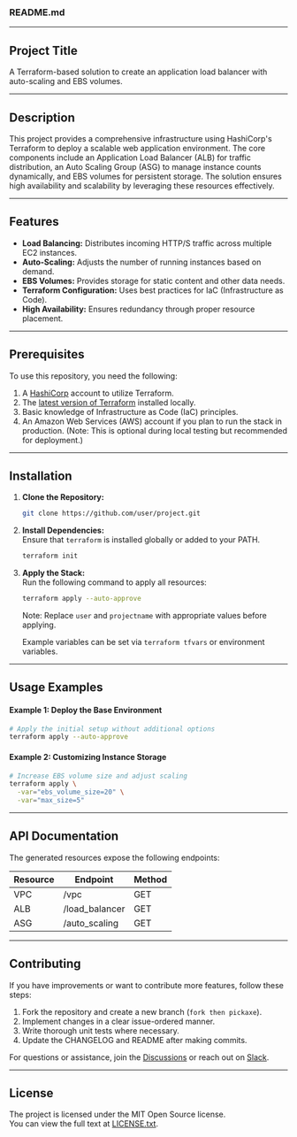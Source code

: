 ### README.md

---

## Project Title

A Terraform-based solution to create an application load balancer with auto-scaling and EBS volumes.

---

## Description

This project provides a comprehensive infrastructure using HashiCorp's Terraform to deploy a scalable web application environment. The core components include an Application Load Balancer (ALB) for traffic distribution, an Auto Scaling Group (ASG) to manage instance counts dynamically, and EBS volumes for persistent storage. The solution ensures high availability and scalability by leveraging these resources effectively.

---

## Features

- **Load Balancing:** Distributes incoming HTTP/S traffic across multiple EC2 instances.
- **Auto-Scaling:** Adjusts the number of running instances based on demand.
- **EBS Volumes:** Provides storage for static content and other data needs.
- **Terraform Configuration:** Uses best practices for IaC (Infrastructure as Code).
- **High Availability:** Ensures redundancy through proper resource placement.

---

## Prerequisites

To use this repository, you need the following:

1. A [HashiCorp](https://www.hashicorp.com/) account to utilize Terraform.
2. The [latest version of Terraform](https://releases.hashicorp.com/terraform/index.html) installed locally.
3. Basic knowledge of Infrastructure as Code (IaC) principles.
4. An Amazon Web Services (AWS) account if you plan to run the stack in production. (Note: This is optional during local testing but recommended for deployment.)

---

## Installation

1. **Clone the Repository:**  
   ```bash
   git clone https://github.com/user/project.git
   ```

2. **Install Dependencies:**  
   Ensure that `terraform` is installed globally or added to your PATH.  
   ```bash
   terraform init
   ```

3. **Apply the Stack:**  
   Run the following command to apply all resources:  
   ```bash
   terraform apply --auto-approve
   ```

   Note: Replace `user` and `projectname` with appropriate values before applying.

   Example variables can be set via `terraform tfvars` or environment variables.

---

## Usage Examples

#### Example 1: Deploy the Base Environment

```bash
# Apply the initial setup without additional options
terraform apply --auto-approve
```

#### Example 2: Customizing Instance Storage

```bash
# Increase EBS volume size and adjust scaling
terraform apply \
  -var="ebs_volume_size=20" \
  -var="max_size=5" 
```

---

## API Documentation

The generated resources expose the following endpoints:

| Resource | Endpoint          | Method |
|----------|-------------------|--------|
| VPC      | /vpc             | GET    |
| ALB      | /load_balancer    | GET    |
| ASG      | /auto_scaling    | GET    |

---

## Contributing

If you have improvements or want to contribute more features, follow these steps:

1. Fork the repository and create a new branch (`fork then pickaxe`).  
2. Implement changes in a clear issue-ordered manner.  
3. Write thorough unit tests where necessary.  
4. Update the CHANGELOG and README after making commits.  

For questions or assistance, join the [Discussions](https://github.com/repository/discussions) or reach out on [Slack](https://slack_hashicorp.com).

---

## License

The project is licensed under the MIT Open Source license.  
You can view the full text at [LICENSE.txt](./LICENSE.txt).